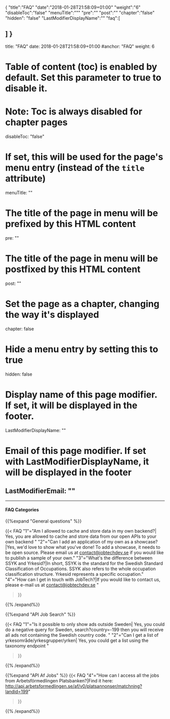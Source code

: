 {
"title":"FAQ"
"date":"2018-01-28T21:58:09+01:00"
"weight":"6"
"disableToc":"false"
"menuTitle":"""
"pre":""
"post":""
"chapter":"false"
"hidden": "false"
"LastModifierDisplayName":""
"faq":[


]
}
---
title: "FAQ"
date: 2018-01-28T21:58:09+01:00
#anchor: "FAQ"
weight: 6
# Table of content (toc) is enabled by default. Set this parameter to true to disable it.
# Note: Toc is always disabled for chapter pages
disableToc: "false"
# If set, this will be used for the page's menu entry (instead of the `title` attribute)
menuTitle: ""
# The title of the page in menu will be prefixed by this HTML content
pre: ""
# The title of the page in menu will be postfixed by this HTML content
post: ""
# Set the page as a chapter, changing the way it's displayed
chapter: false
# Hide a menu entry by setting this to true
hidden: false
# Display name of this page modifier. If set, it will be displayed in the footer.
LastModifierDisplayName: ""
# Email of this page modifier. If set with LastModifierDisplayName, it will be displayed in the footer
LastModifierEmail: ""
---

  <hr>


#### FAQ Categories

{{%expand "General questions" %}}

{{< FAQ
    "1"="Am I allowed to cache and store data in my own backend?| Yes, you are allowed to cache and store data from our open APIs to your own backend "
    "2"="Can I add an application of my own as a showcase?|Yes, we'd love to show what you've done! To add a showcase, it needs to be open source. Please email us at contact@jobtechdev.se if you would like to publish a sample of your own."
    "3"="What's the difference between SSYK and Yrkesid?|In short, SSYK is the standard for the Swedish Standard Classification of Occupations. SSYK also refers to the whole occupation classification structure. Yrkesid represents a specific occupation."
    "4"="How can I get in touch with JobTech?|If you would like to contact us, please e-mail us at contact@jobtechdev.se "
>}}

{{% /expand%}}

{{%expand "API Job Search" %}}

{{< FAQ
    "1"="Is it possible to only show ads outside Sweden| Yes, you could do a negative query for Sweden, search?country=-199 then you will receive all ads not containing the Swedish country code. "
    "2"="Can I get a list of yrkesområde/yrkesgrupper/yrken| Yes, you could get a list using the taxonomy endpoint "
>}}

{{% /expand%}}

{{%expand "API Af Jobs" %}}
{{< FAQ
    "4"="How can I access all the jobs from Arbetsförmedlingen Platsbanken?|Find it here: http://api.arbetsformedlingen.se/af/v0/platsannonser/matchning?landid=199"
>}}

{{% /expand%}}

